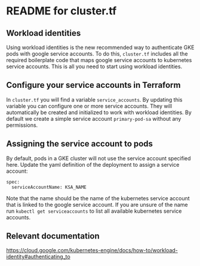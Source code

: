 # README for cluster.tf

## Workload identities

Using workload identities is the new recommended way to authenticate GKE pods with google service accounts. To do this, `cluster.tf` includes all the required boilerplate code that maps google service accounts to kubernetes service accounts. This is all you need to start using workload identities.

## Configure your service accounts in Terraform

In `cluster.tf` you will find a variable `service_accounts`. By updating this variable you can configure one or more service accounts. They will automatically be created and initialized to work with workload identities. By default we create a simple service account `primary-pod-sa` without any permissions.

## Assigning the service account to pods

By default, pods in a GKE cluster will not use the service account specified here.
Update the yaml definition of the deployment to assign a service account:
```
spec:
  serviceAccountName: KSA_NAME
```

Note that the name should be the name of the kubernetes service account that is linked to the google service account. If you are unsure of the name run `kubectl get serviceaccounts` to list all available kubernetes service accounts.

## Relevant documentation
https://cloud.google.com/kubernetes-engine/docs/how-to/workload-identity#authenticating_to
